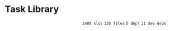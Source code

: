 # Task Library

<p align="right"><code>1409 sloc</code>&nbsp;<code>135 files</code>&nbsp;<code>5 deps</code>&nbsp;<code>11 dev deps</code></p>



<br />

<!-- START doctoc -->
<!-- END doctoc -->
